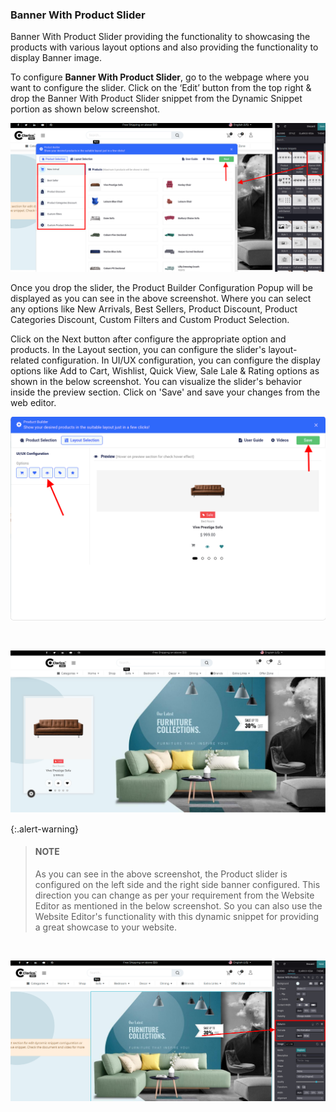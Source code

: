 
### Banner With Product Slider



Banner With Product Slider providing the functionality to showcasing the products with various layout options and also providing the functionality to display Banner image.


To configure **Banner With Product Slider**, go to the webpage where you want to configure the slider. Click on the ‘Edit’ button from the top right & drop the Banner With Product Slider snippet from the Dynamic Snippet portion as shown below screenshot.


![](./images/47-1.png)


Once you drop the slider, the Product Builder Configuration Popup will be displayed as you can see in the above screenshot. Where you can select any options like New Arrivals, Best Sellers, Product Discount, Product Categories Discount, Custom Filters and Custom Product Selection.


Click on the Next button after configure the appropriate option and products. In the Layout section, you can configure the slider's layout-related configuration. In UI/UX configuration, you can configure the display options like Add to Cart, Wishlist, Quick View, Sale Lale & Rating options as shown in the below screenshot. You can visualize the slider's behavior inside the preview section. Click on 'Save' and save your changes from the web editor.


![](./images/47-2.png)


 


![](./images/47-3.png)



{:.alert-warning} 
> 
> #### NOTE
> 
> As you can see in the above screenshot, the Product slider is configured on the left side and the right side banner configured. This direction you can change as per your requirement from the Website Editor as mentioned in the below screenshot. So you can also use the Website Editor's functionality with this dynamic snippet for providing a great showcase to your website.
> 
> 
> 


 


![](./images/47-4.png)



